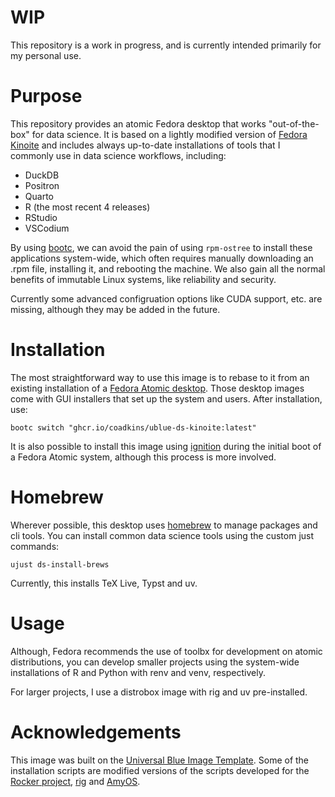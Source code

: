 
# WIP
This repository is a work in progress, and is currently intended primarily for my personal use. 

# Purpose
This repository provides an atomic Fedora desktop that works "out-of-the-box" for data science. It is based on a lightly modified version of [Fedora Kinoite](https://fedoraproject.org/atomic-desktops/kinoite/) and includes always up-to-date installations of tools that I commonly use in data science workflows, including:

- DuckDB
- Positron
- Quarto
- R (the most recent 4 releases)
- RStudio
- VSCodium

By using [bootc](https://github.com/bootc-dev/bootc), we can avoid the pain of using `rpm-ostree` to install these applications system-wide, which often requires manually downloading an .rpm file, installing it, and rebooting the machine. We also gain all the normal benefits of immutable Linux systems, like reliability and security.

Currently some advanced configruation options like CUDA support, etc. are missing, although they may be added in the future.

# Installation
The most straightforward way to use this image is to rebase to it from an existing installation of a [Fedora Atomic desktop](https://fedoraproject.org/atomic-desktops/). Those desktop images come with GUI installers that set up the system and users. After installation, use:

```console
bootc switch "ghcr.io/coadkins/ublue-ds-kinoite:latest"
```
It is also possible to install this image using [ignition](https://docs.fedoraproject.org/en-US/fedora-coreos/producing-ign/) during the initial boot of a Fedora Atomic system, although this process is more involved.

# Homebrew
Wherever possible, this desktop uses [homebrew](https://brew.sh/) to manage packages and cli tools. You can install common data science tools using the custom just commands:

```console
ujust ds-install-brews 
```
Currently, this installs TeX Live, Typst and uv.

# Usage

Although, Fedora recommends the use of toolbx for development on atomic distributions, you can develop smaller projects using the system-wide installations of R and Python with renv and venv, respectively.

For larger projects, I use a distrobox image with rig and uv pre-installed. 

# Acknowledgements

This image was built on the [Universal Blue Image Template](https://github.com/ublue-os/image-template). Some of the installation scripts are modified versions of the scripts developed for the [Rocker project](https://github.com/rocker-org/rocker-versioned2), [rig](https://github.com/r-lib/rig/tree/main) and [AmyOS](https://github.com/astrovm/amyos).
